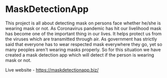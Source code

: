 # MaskDetectionApp

This project is all about detecting mask on persons face whether he/she is wearing mask or not. As Coronavirus pandemic has hit our livelihood mask has become one of the important thing in our lives. It helps protect us from the viruses which are transmitted through air. As government has strictly said that everyone has to wear respected mask everywhere they go, yet so many peoples aren't wearing masks properly. So for this situation we have created a mask detection app which will detect if the person is wearing mask or not. 

Live website - https://maskdetectionapp.biz/
